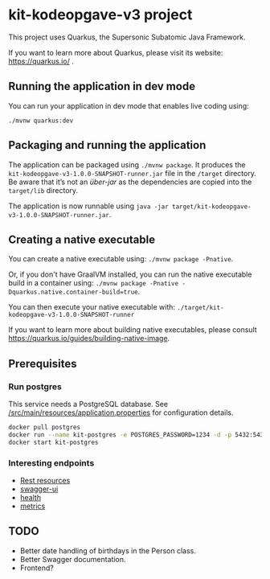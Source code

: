 # kit-kodeopgave-v3 project

This project uses Quarkus, the Supersonic Subatomic Java Framework.

If you want to learn more about Quarkus, please visit its website: https://quarkus.io/ .

## Running the application in dev mode

You can run your application in dev mode that enables live coding using:

```
./mvnw quarkus:dev
```

## Packaging and running the application

The application can be packaged using `./mvnw package`.
It produces the `kit-kodeopgave-v3-1.0.0-SNAPSHOT-runner.jar` file in the `/target` directory.
Be aware that it’s not an _über-jar_ as the dependencies are copied into the `target/lib` directory.

The application is now runnable using `java -jar target/kit-kodeopgave-v3-1.0.0-SNAPSHOT-runner.jar`.

## Creating a native executable

You can create a native executable using: `./mvnw package -Pnative`.

Or, if you don't have GraalVM installed, you can run the native executable build in a container using: `./mvnw package -Pnative -Dquarkus.native.container-build=true`.

You can then execute your native executable with: `./target/kit-kodeopgave-v3-1.0.0-SNAPSHOT-runner`

If you want to learn more about building native executables, please consult https://quarkus.io/guides/building-native-image.

## Prerequisites

### Run postgres

This service needs a PostgreSQL database.
See [/src/main/resources/application.properties](/src/main/resources/application.properties) for configuration details.

```bash
docker pull postgres
docker run --name kit-postgres -e POSTGRES_PASSWORD=1234 -d -p 5432:5432 postgres
docker start kit-postgres
```

### Interesting endpoints

* [Rest resources](http://localhost:8080/)
* [swagger-ui](http://localhost:8080/swagger-ui/)
* [health](http://localhost:8080/health)
* [metrics](http://localhost:8080/metrics)

## TODO

* Better date handling of birthdays in the Person class.
* Better Swagger documentation.
* Frontend?
